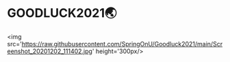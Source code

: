 # GOODLUCK2021🌏

<img src='https://raw.githubusercontent.com/SpringOnU/Goodluck2021/main/Screenshot_20201202_111402.jpg' height='300px/>
